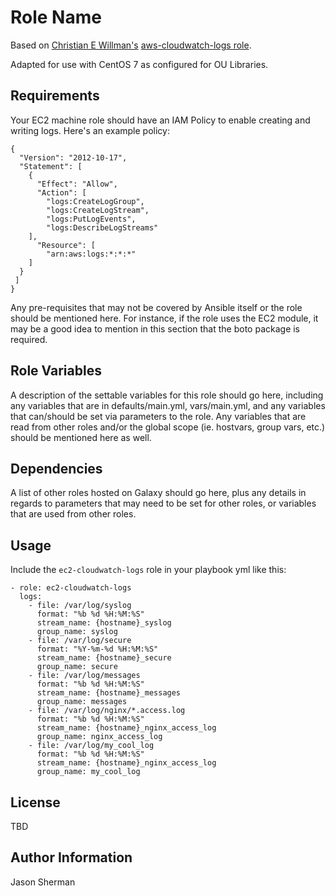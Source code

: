 Role Name
=========

Based on
[Christian E Willman's](https://github.com/christianewillman)
[aws-cloudwatch-logs role](https://github.com/christianewillman/ansible-aws-cloudwatch-logs).

Adapted for use with CentOS 7 as configured for OU Libraries.

Requirements
------------


Your EC2 machine role should have an IAM Policy to enable creating and writing logs. Here's an example policy:
```
{
  "Version": "2012-10-17",
  "Statement": [
    {
      "Effect": "Allow",
      "Action": [
        "logs:CreateLogGroup",
        "logs:CreateLogStream",
        "logs:PutLogEvents",
        "logs:DescribeLogStreams"
    ],
      "Resource": [
        "arn:aws:logs:*:*:*"
    ]
  }
 ]
}
```
Any pre-requisites that may not be covered by Ansible itself or the role should be mentioned here. For instance, if the role uses the EC2 module, it may be a good idea to mention in this section that the boto package is required.

Role Variables
--------------

A description of the settable variables for this role should go here, including any variables that are in defaults/main.yml, vars/main.yml, and any variables that can/should be set via parameters to the role. Any variables that are read from other roles and/or the global scope (ie. hostvars, group vars, etc.) should be mentioned here as well.

Dependencies
------------

A list of other roles hosted on Galaxy should go here, plus any details in regards to parameters that may need to be set for other roles, or variables that are used from other roles.

Usage
----------------

Include the `ec2-cloudwatch-logs` role in your playbook yml like this:

    - role: ec2-cloudwatch-logs
      logs:
        - file: /var/log/syslog
          format: "%b %d %H:%M:%S"
          stream_name: {hostname}_syslog
          group_name: syslog
        - file: /var/log/secure
          format: "%Y-%m-%d %H:%M:%S"
          stream_name: {hostname}_secure
          group_name: secure
        - file: /var/log/messages
          format: "%b %d %H:%M:%S"
          stream_name: {hostname}_messages
          group_name: messages
        - file: /var/log/nginx/*.access.log
          format: "%b %d %H:%M:%S"
          stream_name: {hostname}_nginx_access_log
          group_name: nginx_access_log
        - file: /var/log/my_cool_log
          format: "%b %d %H:%M:%S"
          stream_name: {hostname}_nginx_access_log
          group_name: my_cool_log

License
-------

TBD

Author Information
------------------

Jason Sherman
